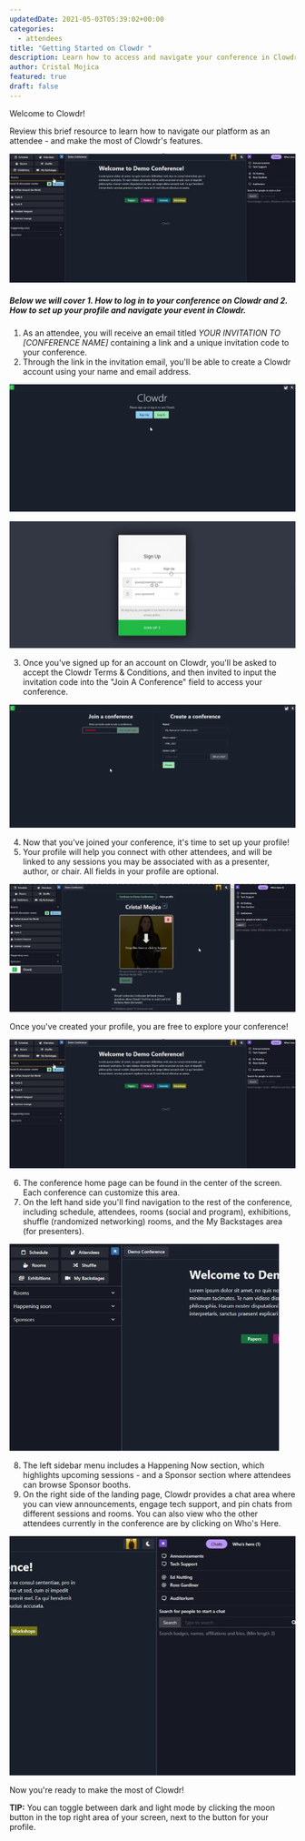 ```yaml
---
updatedDate: 2021-05-03T05:39:02+00:00
categories:
  - attendees
title: "Getting Started on Clowdr "
description: Learn how to access and navigate your conference in Clowdr
author: Cristal Mojica
featured: true
draft: false
---
```


Welcome to Clowdr!

Review this brief resource to learn how to navigate our platform as an attendee - and make the most of Clowdr's features.

![](/images/homepage.jpg)

##### Below we will cover 1. How to log in to your conference on Clowdr and 2. How to set up your profile and navigate your event in Clowdr.

1. As an attendee, you will receive an email titled _YOUR INVITATION TO \[CONFERENCE NAME\]_ containing a link and a unique invitation code to your conference.
2. Through the link in the invitation email, you'll be able to create a Clowdr account using your name and email address.

![](/images/log-in-page.jpg)

![](/images/sign-up-page.jpg)

3. Once you've signed up for an account on Clowdr, you'll be asked to accept the Clowdr Terms & Conditions, and then invited to input the invitation code into the "Join A Conference" field to access your conference.

![](/images/join-a-conference.jpg)

4. Now that you've joined your conference, it's time to set up your profile!
5. Your profile will help you connect with other attendees, and will be linked to any sessions you may be associated with as a presenter, author, or chair. All fields in your profile are optional.

![](/images/profile.jpg)

Once you've created your profile, you are free to explore your conference!

![](/images/homepage.jpg)

6. The conference home page can be found in the center of the screen. Each conference can customize this area.
7. On the left hand side you'll find navigation to the rest of the conference, including schedule, attendees, rooms (social and program), exhibitions, shuffle (randomized networking) rooms, and the My Backstages area (for presenters).

![](/images/left-menu.jpg)

8. The left sidebar menu includes a Happening Now section, which highlights upcoming sessions - and a Sponsor section where attendees can browse Sponsor booths.
9. On the right side of the landing page, Clowdr provides a chat area where you can view announcements, engage tech support, and pin chats from different sessions and rooms. You can also view who the other attendees currently in the conference are by clicking on Who's Here.

![](/images/right-menu.jpg)

Now you're ready to make the most of Clowdr!

**TIP:** You can toggle between dark and light mode by clicking the moon button in the top right area of your screen, next to the button for your profile.
